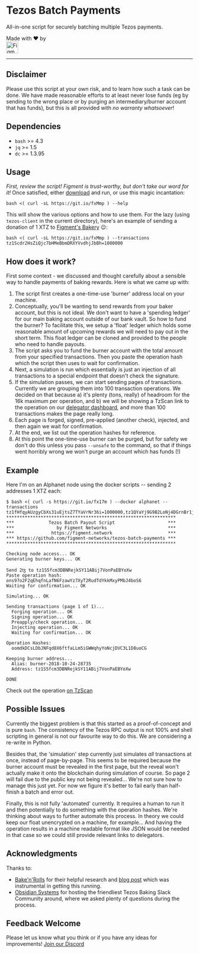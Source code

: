 # Tezos Batch Payments
All-in-one script for securely batching multiple Tezos payments.


Made with :heart: by<br/>
<a href='https://figment.network'><img alt='Figment Networks' src='https://figment.network/figment-logo.png' height='32px' align='bottom' /></a>


----


## Disclaimer

Please use this script at your own risk, and to learn how such a task can be done. We have made reasonable efforts to at least never lose funds (eg by sending to the wrong place or by purging an intermediary/burner account that has funds), but this is all provided with _no warranty whatsoever_!


## Dependencies

- `bash` >= 4.3
- `jq` >= 1.5
- `dc` >= 1.3.95


## Usage

_First, review the script! Figment is trust-worthy, but don't take our word for it!_ Once satisfied, either [download](https://git.io/fxMmp) and run, or use this magic incantation:

    bash <( curl -sL https://git.io/fxMmp ) --help
    
This will show the various options and how to use them. For the lazy (using `tezos-client` in the current directory), here's an example of sending a donation of 1 XTZ to [Figment's Bakery](https://figment.network/tezos/bakery) :wink::

    bash <( curl -sL https://git.io/fxMmp ) --transactions tz1Scdr2HsZiQjc7bHMeBbmDRXYVvdhjJbBh=1000000


## How does it work?

First some context - we discussed and thought carefully about a sensible way to handle payments of baking rewards. Here is what we came up with:

1. The script first creates a one-time-use 'burner' address local on your machine.
1. Conceptually, you'll be wanting to send rewards from your baker account, but this is not ideal. We don't want to have a 'spending ledger' for our main baking account outside of our bank vault. So how to fund the burner? To facilitate this, we setup a 'float' ledger which holds some reasonable amount of upcoming rewards we will need to pay out in the short term. This float ledger can be cloned and provided to the people who need to handle payouts.
1. The script asks you to fund the burner account with the total amount from your specified transactions. Then you paste the operation hash which the script then uses to wait for confirmation.
1. Next, a simulation is run which essentially is just an injection of all transactions to a special endpoint that doesn't check the signature.
1. If the simulation passes, we can start sending pages of transactions. Currently we are grouping them into 100 transaction operations. We decided on that because a) it's plenty (tons, really) of headroom for the 16k maximum per operation, and b) we will be showing a TzScan link to the operation on our [delegator dashboard](https://figment.network/tezos/bakery), and more than 100 transactions makes the page really long.
1. Each page is forged, signed, pre-applied (another check), injected, and then again we wait for confirmation.
1. At the end, we list out the operation hashes for reference.
1. At this point the one-time-use burner can be purged, but for safety we don't do this unless you pass `--unsafe` to the command, so that if things went horribly wrong we won't purge an account which has funds (!)


## Example

Here I'm on an Alphanet node using the docker scripts -- sending 2 addresses 1 XTZ each:

``` plain
$ bash <( curl -s https://git.io/fx17m ) --docker alphanet --transactions tz1fHfqyAUzgyCbXs31uEjtsZ7TYaVrNr36i=1000000,tz1QYaYj9G9B2LoNj4DGrnBr1jNpb5R6VdT6=1000000
****************************************************************
***             Tezos Batch Payout Script                    ***
***                by Figment Networks                       ***
***              https://figment.network                     ***
*** https://github.com/figment-networks/tezos-batch-payments ***
****************************************************************

Checking node access... OK
Generating burner keys... OK

Send 2ꜩ to tz1S5fcm3DBNRejkSY11ABij7VonPaEBYoXw
Paste operation hash: ons97o2F2qEhqfnLafN6FzawYz7XyT2RudTdYkkMxyPMbJ4boS6
Waiting for confirmation... OK

Simulating... OK

Sending transactions (page 1 of 1)...
  Forging operation... OK
  Signing operation... OK
  Preapply/check operation... OK
  Injecting operation... OK
  Waiting for confirmation... OK

Operation Hashes:
  oomdkDCsLDbJNFqd8X6ftfaLLm5iGWWqhyYoNcjDVC3L1D8uoCG

Keeping burner address...
  Alias: burner-2018-10-24-28735
  Address: tz1S5fcm3DBNRejkSY11ABij7VonPaEBYoXw

DONE
```

Check out the operation [on TzScan](http://alphanet.tzscan.io/oomdkDCsLDbJNFqd8X6ftfaLLm5iGWWqhyYoNcjDVC3L1D8uoCG)


## Possible Issues

Currently the biggest problem is that this started as a proof-of-concept and is pure `bash`. The consistency of the Tezos RPC output is not 100% and shell scripting in general is not our favourite way to do this. We are considering a re-write in Python.

Besides that, the 'simulation' step currently just simulates _all_ transactions at once, instead of page-by-page. This seems to be required because the burner account must be revealed in the first page, but the reveal won't actually make it onto the blockchain during simulation of course. So page 2 will fail due to the public key not being revealed... We're not sure how to manage this just yet. For now we figure it's better to fail early than half-finish a batch and error out.

Finally, this is not fully 'automated' currently. It requires a human to run it and then potentially to do something with the operation hashes. We're thinking about ways to further automate this process. In theory we could keep our float unencrypted on a machine, for example... And having the operation results in a machine readable format like JSON would be needed in that case so we could still provide relevant links to delegators.


## Acknowledgments

Thanks to:
- [Bake'n'Rolls](https://bakenrolls.com/) for their helpful research and [blog post](https://medium.com/@bakenrolls/sending-multiple-transactions-in-one-batch-using-tezos-rpc-6cab3a21f254) which was instrumental in getting this running.
- [Obsidian Systems](https://obsidian.systems/) for hosting the friendliest Tezos Baking Slack Community around, where we asked plenty of questions during the process.


## Feedback Welcome

Please let us know what you think or if you have any ideas for improvements! [Join our Discord](https://discord.gg/zqBZ2UG)
